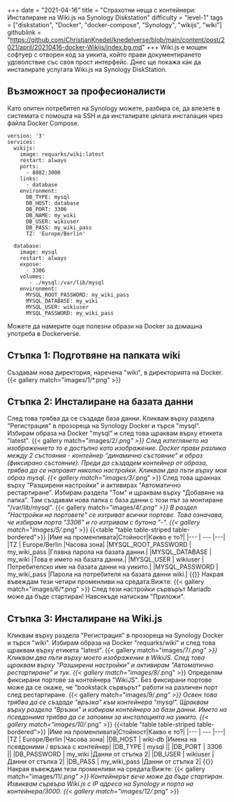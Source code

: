 +++
date = "2021-04-16"
title = "Страхотни неща с контейнери: Инсталиране на Wiki.js на Synology Diskstation"
difficulty = "level-1"
tags = ["diskstation", "Docker", "docker-compose", "Synology", "wikijs", "wiki"]
githublink = "https://github.com/ChristianKnedel/knedelverse/blob/main/content/post/2021/april/20210416-docker-Wikijs/index.bg.md"
+++
Wiki.js е мощен софтуер с отворен код за уикита, който прави документирането удоволствие със своя прост интерфейс. Днес ще покажа как да инсталирате услугата Wiki.js на Synology DiskStation.
## Възможност за професионалисти
Като опитен потребител на Synology можете, разбира се, да влезете в системата с помощта на SSH и да инсталирате цялата инсталация чрез файла Docker Compose.
```
version: '3'
services:
  wikijs:
    image: requarks/wiki:latest
    restart: always
    ports:
      - 8082:3000
    links:
      - database
    environment:
      DB_TYPE: mysql
      DB_HOST: database
      DB_PORT: 3306
      DB_NAME: my_wiki
      DB_USER: wikiuser
      DB_PASS: my_wiki_pass
      TZ: 'Europe/Berlin'

  database:
    image: mysql
    restart: always
    expose:
      - 3306
    volumes:
       - ./mysql:/var/lib/mysql
    environment:
      MYSQL_ROOT_PASSWORD: my_wiki_pass
      MYSQL_DATABASE: my_wiki
      MYSQL_USER: wikiuser
      MYSQL_PASSWORD: my_wiki_pass

```
Можете да намерите още полезни образи на Docker за домашна употреба в Dockerverse.
## Стъпка 1: Подготвяне на папката wiki
Създавам нова директория, наречена "wiki", в директорията на Docker.
{{< gallery match="images/1/*.png" >}}

## Стъпка 2: Инсталиране на базата данни
След това трябва да се създаде база данни. Кликвам върху раздела "Регистрация" в прозореца на Synology Docker и търся "mysql". Избирам образа на Docker "mysql" и след това щраквам върху етикета "latest".
{{< gallery match="images/2/*.png" >}}
След изтеглянето на изображението то е достъпно като изображение. Docker прави разлика между 2 състояния - контейнер "динамично състояние" и образ (фиксирано състояние). Преди да създадем контейнер от образа, трябва да се направят няколко настройки. Кликвам два пъти върху моя образ mysql.
{{< gallery match="images/3/*.png" >}}
След това щракнах върху "Разширени настройки" и активирах "Автоматично рестартиране". Избирам раздела "Том" и щраквам върху "Добавяне на папка". Там създавам нова папка с база данни с този път за монтиране "/var/lib/mysql".
{{< gallery match="images/4/*.png" >}}
В раздел "Настройки на портовете" се изтриват всички портове. Това означава, че избирам порта "3306" и го изтривам с бутона "-".
{{< gallery match="images/5/*.png" >}}
{{<table "table table-striped table-bordered">}}
|Име на променливата|Стойност|Какво е то?|
|--- | --- |---|
|TZ	| Europe/Berlin |Часова зона|
|MYSQL_ROOT_PASSWORD	| my_wiki_pass |Главна парола на базата данни.|
|MYSQL_DATABASE |	my_wiki |Това е името на базата данни.|
|MYSQL_USER	| wikiuser |Потребителско име на базата данни на уикито.|
|MYSQL_PASSWORD |	my_wiki_pass	|Парола на потребителя на базата данни wiki.|
{{</table>}}
Накрая въвеждам тези четири променливи на средата:Вижте:
{{< gallery match="images/6/*.png" >}}
След тези настройки сървърът Mariadb може да бъде стартиран! Навсякъде натискам "Приложи".
## Стъпка 3: Инсталиране на Wiki.js
Кликвам върху раздела "Регистрация" в прозореца на Synology Docker и търся "wiki". Избирам образа на Docker "requarks/wiki" и след това щраквам върху етикета "latest".
{{< gallery match="images/7/*.png" >}}
Кликвам два пъти върху моето изображение в WikiJS. След това щраквам върху "Разширени настройки" и активирам "Автоматично рестартиране" и тук.
{{< gallery match="images/8/*.png" >}}
Определям фиксирани портове за контейнера "WikiJS". Без фиксирани портове може да се окаже, че "bookstack сървърът" работи на различен порт след рестартиране.
{{< gallery match="images/9/*.png" >}}
Освен това трябва да се създаде "връзка" към контейнера "mysql". Щраквам върху раздела "Връзки" и избирам контейнера за бази данни. Името на псевдонима трябва да се запомни за инсталацията на уикито.
{{< gallery match="images/10/*.png" >}}
{{<table "table table-striped table-bordered">}}
|Име на променливата|Стойност|Какво е то?|
|--- | --- |---|
|TZ	| Europe/Berlin	|Часова зона|
|DB_HOST	| wiki-db	|Имена на псевдоними / връзка с контейнер|
|DB_TYPE	| mysql	||
|DB_PORT	| 3306	 ||
|DB_PASSWORD	| my_wiki	|Данни от стъпка 2|
|DB_USER	| wikiuser |Данни от стъпка 2|
|DB_PASS	| my_wiki_pass	|Данни от стъпка 2|
{{</table>}}
Накрая въвеждам тези променливи на средата:Вижте:
{{< gallery match="images/11/*.png" >}}
Контейнерът вече може да бъде стартиран. Извиквам сървъра Wiki.js с IP адреса на Synology и порта на контейнера/3000.
{{< gallery match="images/12/*.png" >}}